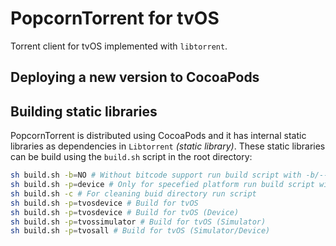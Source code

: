 # PopcornTorrent for tvOS

Torrent client for tvOS implemented with `libtorrent`.

## Deploying a new version to CocoaPods



## Building static libraries

PopcornTorrent is distributed using CocoaPods and it has internal static libraries as dependencies in `Libtorrent` *(static library)*. These static libraries can be build using the `build.sh` script in the root directory:

```bash
sh build.sh -b=NO # Without bitcode support run build script with -b/--bitcode=NO|YES flag
sh build.sh -p=device # Only for specefied platform run build script with -p/--platform=all|device|simulator
sh build.sh -c # For cleaning buid directory run script
sh build.sh -p=tvosdevice # Build for tvOS
sh build.sh -p=tvosdevice # Build for tvOS (Device)
sh build.sh -p=tvossimulator # Build for tvOS (Simulator)
sh build.sh -p=tvosall # Build for tvOS (Simulator/Device)
```
